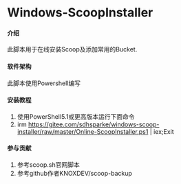 # Windows-ScoopInstaller

#### 介绍
此脚本用于在线安装Scoop及添加常用的Bucket.

#### 软件架构
此脚本使用Powershell编写

#### 安装教程
1. 使用PowerShell5.1或更高版本运行下面命令
2. irm https://gitee.com/sdhsparke/windows-scoop-installer/raw/master/Online-ScoopInstaller.ps1 | iex;Exit


#### 参与贡献
1. 参考scoop.sh官网脚本
2. 参考github作者KNOXDEV/scoop-backup

